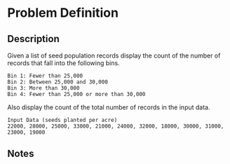 # Problem Definition

## Description

Given a list of seed population records display the count of the number of records that fall into the following bins.

```plaintext
Bin 1: Fewer than 25,000
Bin 2: Between 25,000 and 30,000
Bin 3: More than 30,000
Bin 4: Fewer than 25,000 or more than 30,000
```

Also display the count of the total number of records in the input data.

```plaintext
Input Data (seeds planted per acre)
22000, 28000, 25000, 33000, 21000, 24000, 32000, 18000, 30000, 31000, 23000, 19000
```

## Notes